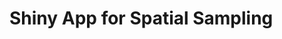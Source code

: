 
<!-- README.md is generated from README.Rmd. Please edit that file -->

# Shiny App for Spatial Sampling

<!-- badges: start -->

<!-- badges: end -->
